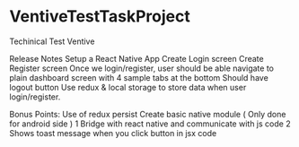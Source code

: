 # VentiveTestTaskProject
Techinical Test Ventive 


Release Notes
    Setup a React Native App
    Create Login screen
    Create Register screen
    Once we login/register, user should be able navigate to plain dashboard screen with 4 sample tabs at the bottom Should have logout button
    Use redux & local storage to store data when user login/register.


Bonus Points:
   Use of redux persist
   Create basic native module    (  Only done for android side )
       1 Bridge with react native and communicate with js code
       2 Shows toast message when you click button in jsx code
